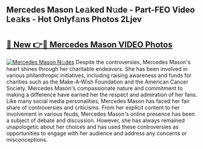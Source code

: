 ## Mercedes Mason Le𝚊ked N𝚞de - Part-FEO Video Le𝚊ks - Hot Onlyf𝚊ns Photos 2Ljev

# <h2><a href="http://ab42602.deff.icu/?id=Mercedes+Mason">🔗 New 👉🔴 Mercedes Mason VIDEO Photos</a></h2>

[![Mercedes Mason N𝚞des](https://i.imgur.com/rIISA9y.gif)](http://ab42602.deff.icu/?id=Mercedes+Mason)
Despite the controversies, Mercedes Mason's heart shines through her charitable endeavors. She has been involved in various philanthropic initiatives, including raising awareness and funds for charities such as the Make-A-Wish Foundation and the American Cancer Society. Mercedes Mason's compassionate nature and commitment to making a difference have earned her the respect and admiration of her fans. Like many social media personalities, Mercedes Mason has faced her fair share of controversies and criticisms. From her explicit content to her involvement in various feuds, Mercedes Mason's online presence has been a subject of debate and discussion. However, she has always remained unapologetic about her choices and has used these controversies as opportunities to engage with her audience and address any concerns or misconceptions.
